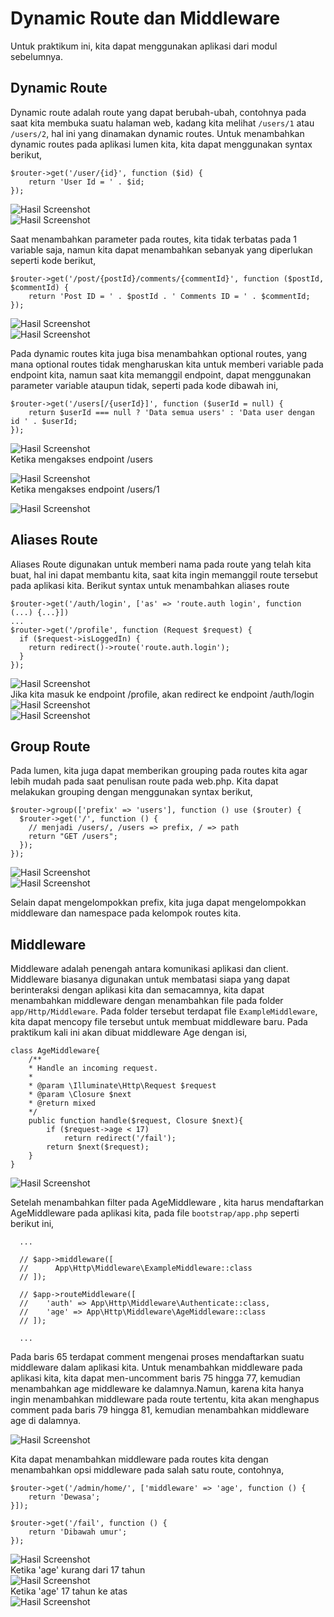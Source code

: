 # Dynamic Route dan Middleware

Untuk praktikum ini, kita dapat menggunakan aplikasi dari modul sebelumnya. <br>

## Dynamic Route

Dynamic route adalah route yang dapat berubah-ubah, contohnya pada saat kita membuka suatu halaman web, kadang kita melihat `/users/1` atau `/users/2`, hal ini yang dinamakan dynamic routes.
Untuk menambahkan dynamic routes pada aplikasi lumen kita, kita dapat menggunakan syntax berikut,

  ```
  $router->get('/user/{id}', function ($id) {
      return 'User Id = ' . $id;
  });
  ```

  ![Hasil Screenshot](/Gambar_Praktikum5/1.png)<br>
  ![Hasil Screenshot](/Gambar_Praktikum5/2.png)<br>

Saat menambahkan parameter pada routes, kita tidak terbatas pada 1 variable saja, namun kita dapat menambahkan sebanyak yang diperlukan seperti kode berikut,

  ```
  $router->get('/post/{postId}/comments/{commentId}', function ($postId, $commentId) {
      return 'Post ID = ' . $postId . ' Comments ID = ' . $commentId;
  });
  ```

![Hasil Screenshot](/Gambar_Praktikum5/3.png)<br>
![Hasil Screenshot](/Gambar_Praktikum5/4.png)<br>

Pada dynamic routes kita juga bisa menambahkan optional routes, yang mana optional routes tidak mengharuskan kita untuk memberi variable pada endpoint kita, namun saat kita memanggil endpoint, dapat menggunakan parameter variable ataupun tidak, seperti pada kode dibawah ini,

  ```
  $router->get('/users[/{userId}]', function ($userId = null) {
      return $userId === null ? 'Data semua users' : 'Data user dengan id ' . $userId;
  });
  ```

![Hasil Screenshot](/Gambar_Praktikum5/5.png)<br>
Ketika mengakses endpoint /users


![Hasil Screenshot](/Gambar_Praktikum5/6.png)<br>
Ketika mengakses endpoint /users/1


![Hasil Screenshot](/Gambar_Praktikum5/7.png)<br>

## Aliases Route

Aliases Route digunakan untuk memberi nama pada route yang telah kita buat, hal ini dapat membantu kita, saat kita ingin memanggil route tersebut pada aplikasi kita. Berikut syntax untuk menambahkan aliases route

  ```
  $router->get('/auth/login', ['as' => 'route.auth login', function (...) {...}])
  ...
  $router->get('/profile', function (Request $request) {
    if ($request->isLoggedIn) {
      return redirect()->route('route.auth.login');
    }
  });
  ```

![Hasil Screenshot](/Gambar_Praktikum5/8.png) <br>
Jika kita masuk ke endpoint /profile, akan redirect ke endpoint /auth/login <br>
![Hasil Screenshot](/Gambar_Praktikum5/9.png) <br>
![Hasil Screenshot](/Gambar_Praktikum5/10.png)<br>

## Group Route

Pada lumen, kita juga dapat memberikan grouping pada routes kita agar lebih mudah pada saat penulisan route pada web.php. Kita dapat melakukan grouping dengan menggunakan syntax berikut,

  ```
  $router->group(['prefix' => 'users'], function () use ($router) {
    $router->get('/', function () { 
      // menjadi /users/, /users => prefix, / => path
      return "GET /users";
    });
  });
  ```

![Hasil Screenshot](/Gambar_Praktikum5/11.png)<br>
![Hasil Screenshot](/Gambar_Praktikum5/12.png)<br>

Selain dapat mengelompokkan prefix, kita juga dapat mengelompokkan middleware dan
namespace pada kelompok routes kita.

## Middleware

Middleware adalah penengah antara komunikasi aplikasi dan client. Middleware biasanya digunakan untuk membatasi siapa yang dapat berinteraksi dengan aplikasi kita dan semacamnya, kita dapat menambahkan middleware dengan menambahkan file pada folder `app/Http/Middleware`. Pada folder tersebut terdapat file `ExampleMiddleware`, kita dapat mencopy file tersebut untuk membuat middleware baru. Pada praktikum kali ini akan dibuat middleware Age dengan isi,

  ```
  class AgeMiddleware{
      /**
      * Handle an incoming request.
      *
      * @param \Illuminate\Http\Request $request
      * @param \Closure $next
      * @return mixed
      */
      public function handle($request, Closure $next){
          if ($request->age < 17)
              return redirect('/fail');
          return $next($request);
      }
  }
  ```

![Hasil Screenshot](/Gambar_Praktikum5/13.png)<br>

Setelah menambahkan filter pada AgeMiddleware , kita harus mendaftarkan
AgeMiddleware pada aplikasi kita, pada file `bootstrap/app.php` seperti berikut ini,

```
  ...

  // $app->middleware([
  //      App\Http\Middleware\ExampleMiddleware::class
  // ]);
  
  // $app->routeMiddleware([
  //    'auth' => App\Http\Middleware\Authenticate::class,
  //    'age' => App\Http\Middleware\AgeMiddleware::class
  // ]);

  ...
  ```

Pada baris 65 terdapat comment mengenai proses mendaftarkan suatu middleware dalam aplikasi kita. Untuk menambahkan middleware pada aplikasi kita, kita dapat men-uncomment baris 75 hingga 77, kemudian menambahkan age middleware ke dalamnya.Namun, karena kita hanya ingin menambahkan middleware pada route tertentu, kita akan menghapus comment pada baris 79 hingga 81, kemudian menambahkan middleware age di
dalamnya.

![Hasil Screenshot](/Gambar_Praktikum5/14.png) <br>

Kita dapat menambahkan middleware pada routes kita dengan menambahkan opsi middleware pada salah satu route, contohnya,

  ```
  $router->get('/admin/home/', ['middleware' => 'age', function () {
      return 'Dewasa';
  }]);

  $router->get('/fail', function () {
      return 'Dibawah umur';
  });
  ```

![Hasil Screenshot](/Gambar_Praktikum5/15.png)<br>
Ketika 'age' kurang dari 17 tahun<br>
![Hasil Screenshot](/Gambar_Praktikum5/17.png)<br>
Ketika 'age' 17 tahun ke atas<br>
![Hasil Screenshot](/Gambar_Praktikum5/16.png)<br>